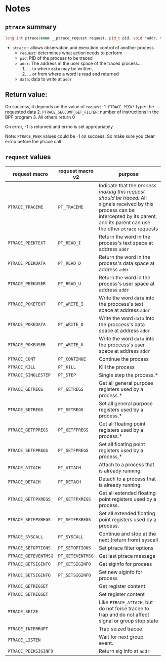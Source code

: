 # Notes

## `ptrace` summary

```C++
long int ptrace(enum __ptrace_request request, pid_t pid, void *addr, void *data)
```
* `ptrace` - allows observation and execution control of another process
    * `request`: determines what action needs to perform
    * `pid`: PID of the process to be traced
    * `addr`: The address in the user space of the traced process...
        1. ...  to where `data` may be written,
        2. ...  or from where a word is read and returned
    * `data`: data to write at `addr`
 
 ## Return value:
 On success, it depends on the value of `request`:
    1. `PTRACE_PEEK*` type: the requested data
    2. `PTRACE_SECCOMP_GET_FILTER`: number of instructions in the BPF program
    3. All others return 0
 
 On error, -1 is returned and errno is set appropriately
  
 Note: `PTRACE_PEEK` values could be -1 on success. So make sure you clear errno before the ptrace call

## `request` values

| request macro | request macro v2 | purpose |
|-|-|-|
| `PTRACE_TRACEME` | `PT_TRACEME` | Indicate that the _process making this request should be traced._ All signals received by this process can be intercepted by its parent, and its parent can use the other `ptrace` requests |
| `PTRACE_PEEKTEXT` | `PT_READ_I` | Return the word in the process's text space at address `addr` |
| `PTRACE_PEEKDATA` | `PT_READ_D` | Return the word in the process's data space at address `addr` |
| `PTRACE_PEEKUSER` | `PT_READ_U` | Return the word in the process's user space at address `addr` |
| `PTRACE_POKETEXT` | `PT_WRITE_I` | Write the word `data` into the proccess's text space at address `addr` |
| `PTRACE_POKEDATA` | `PT_WRITE_D` | Write the word `data` into the proccess's data space at address `addr` |
| `PTRACE_POKEUSER` | `PT_WRITE_U` | Write the word `data` into the proccess's user space at address `addr` |
| `PTRACE_CONT` | `PT_CONTINUE` | Continue the process |
| `PTRACE_KILL` | `PT_KILL` | Kill the process |
| `PTRACE_SINGLESTEP` | `PT_STEP` | Single step the process.* |
| `PTRACE_GETREGS` | `PT_GETREGS` | Get all general purpose registers used by a process.* |
| `PTRACE_SETREGS` | `PT_SETREGS` | Set all general purpose registers used by a process.* |
| `PTRACE_GETFPREGS` | `PT_GETFPREGS` | Get all floating point registers used by a process.* |
| `PTRACE_SETFPREGS` | `PT_SETFPREGS` | Set all floating point registers used by a process.* |
| `PTRACE_ATTACH` | `PT_ATTACH` | Attach to a process that is already running. |
| `PTRACE_DETACH` | `PT_DETACH` | Detach to a process that is already running. |
| `PTRACE_GETFPXREGS` | `PT_GETFPXREGS` | Get all extended floating point registers used by a process. |
| `PTRACE_SETFPXREGS` | `PT_SETFPXREGS` | Set all extended floating point registers used by a process. |
| `PTRACE_SYSCALL` | `PT_SYSCALL` | Continue and stop at the next (return from) syscall |
| `PTRACE_SETOPTIONS` | `PT_SETOPTIONS` | Set ptrace filter options |
| `PTRACE_GETEVENTMSG` | `PT_GETEVENTMSG` | Get last ptrace message |
| `PTRACE_GETSIGINFO` | `PT_GETSIGINFO` | Get siginfo for process |
| `PTRACE_SETSIGINFO` | `PT_SETSIGINFO` | Set new siginfo for process |
| `PTRACE_GETREGSET` | | Get register content |
| `PTRACE_SETREGSET` | | Set register content |
| `PTRACE_SEIZE` | | Like `PTRACE_ATTACH`, but do not force tracee to trap and do not affect signal or group stop state |
| `PTRACE_INTERRUPT` | | Trap seized tracee. |
| `PTRACE_LISTEN` | | Wait for next group event. |
| `PTRACE_PEEKSIGINFO` |  | Return sig info at `addr` |
